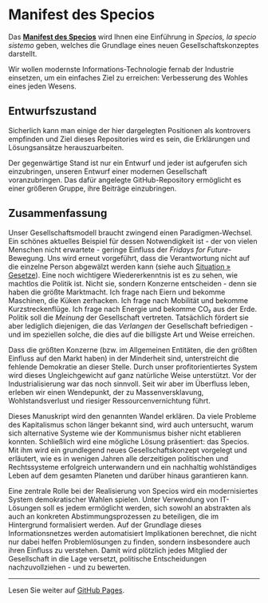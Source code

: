 # Manifest des Specios

Das [**Manifest des Specios**](https://specios.github.io/specios-manifest/) 
wird Ihnen eine Einführung in *Specios, la specio sistemo* geben,
welches die Grundlage eines neuen Gesellschaftskonzeptes darstellt.

Wir wollen modernste Informations-Technologie fernab der Industrie einsetzen, um ein einfaches Ziel zu erreichen:
Verbesserung des Wohles eines jeden Wesens.

## Entwurfszustand

Sicherlich kann man einige der hier dargelegten Positionen als kontrovers empfinden 
und Ziel dieses Repositories wird es sein, die Erklärungen und Lösungsansätze herauszuarbeiten.

Der gegenwärtige Stand ist nur ein Entwurf und jeder ist aufgerufen sich einzubringen, 
unseren Entwurf einer modernen Gesellschaft voranzubringen. 
Das dafür angelegte GitHub-Repository ermöglicht es einer größeren Gruppe, ihre Beiträge einzubringen.

## Zusammenfassung

Unser Gesellschaftsmodell braucht zwingend einen Paradigmen-Wechsel.
Ein schönes aktuelles Beispiel für dessen Notwendigkeit ist - der von vielen Menschen nicht erwartete -
geringe Einfluss der _Fridays for Future_-Bewegung.
Uns wird erneut vorgeführt, dass die Verantwortung nicht auf die einzelne Person abgewälzt werden kann
(siehe auch [Situation » Gesetze](https://specios.github.io/specios-manifest/sec-situation.html#sec-situation-laws)).
Eine noch wichtigere Wiedererkenntnis ist es zu sehen, wie machtlos die Politik ist.
Nicht sie, sondern Konzerne entscheiden - denn sie haben die größte Marktmacht.
Ich frage nach Eiern und bekomme Maschinen, die Küken zerhacken.
Ich frage nach Mobilität und bekomme Kurzstreckenflüge.
Ich frage nach Energie und bekomme CO₂ aus der Erde.
Politik soll die _Meinung_ der Gesellschaft vertreten.
Tatsächlich fördert sie aber lediglich diejenigen, die das _Verlangen_ der Gesellschaft befriedigen -
und im speziellen solche, die dies auf die billigste Art und Weise erreichen.

Dass die größten Konzerne (bzw. im Allgemeinen Entitäten, die den größten Einfluss auf den Markt haben)
in der Minderheit sind, unterstreicht die fehlende Demokratie an dieser Stelle.
Durch unser profitorientiertes System wird dieses Ungleichgewicht auf ganz natürliche Weise unterstützt.
Vor der Industrialisierung war das noch sinnvoll.
Seit wir aber im Überfluss leben, erleben wir einen Wendepunkt,
der zu Massenversklavung, Wohlstandsverlust und riesiger Ressourcenvernichtung führt.

Dieses Manuskript wird den genannten Wandel erklären.
Da viele Probleme des Kapitalismus schon länger bekannt sind, wird auch untersucht,
warum sich alternative Systeme wie der Kommunismus bisher nicht etablieren konnten.
Schließlich wird eine mögliche Lösung präsentiert: das Specios.
Mit ihm wird ein grundlegend neues Gesellschaftskonzept vorgelegt und erläutert, 
wie es in wenigen Jahren alle derzeitigen politischen und Rechtssysteme erfolgreich unterwandern 
und ein nachhaltig wohlständiges Leben auf dem gesamten Planeten und darüber hinaus garantieren kann.

Eine zentrale Rolle bei der Realisierung von Specios wird ein modernisiertes System demokratischer Wahlen spielen.
Unter Verwendung von IT-Lösungen soll es jedem ermöglicht werden, 
sich sowohl an abstrakten als auch an konkreten Abstimmungsprozessen zu beteiligen, die im Hintergrund formalisiert werden.
Auf der Grundlage dieses Informationsnetzes werden automatisiert Implikationen berechnet, 
die nicht nur dabei helfen Problemlösungen zu finden, sondern insbesondere auch ihren Einfluss zu verstehen.
Damit wird plötzlich jedes Mitglied der Gesellschaft in die Lage versetzt,
politische Entscheidungen nachzuvollziehen - und zu bewerten.

---

Lesen Sie weiter auf [GitHub Pages](https://specios.github.io/specios-manifest/).
